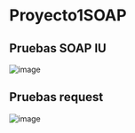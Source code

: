 ﻿# Proyecto1SOAP

## Pruebas SOAP IU
![image](https://github.com/user-attachments/assets/51dcb54a-d8df-4a6e-ac17-a77236c0b1eb)

## Pruebas request
![image](https://github.com/user-attachments/assets/9bf3ac82-812b-4537-922a-c039e7de1f35)

